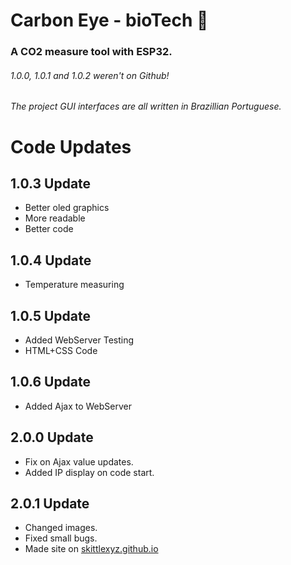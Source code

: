 # Carbon Eye - bioTech 🍃

### A CO2 measure tool with ESP32.

###### 1.0.0, 1.0.1 and 1.0.2 weren't on Github!
###### The project GUI interfaces are all written in Brazillian Portuguese.

# Code Updates

## 1.0.3 Update
- Better oled graphics
- More readable
- Better code

## 1.0.4 Update
- Temperature measuring

## 1.0.5 Update
- Added WebServer Testing
- HTML+CSS Code

## 1.0.6 Update
- Added Ajax to WebServer

## 2.0.0 Update
- Fix on Ajax value updates.
- Added IP display on code start.

## 2.0.1 Update
- Changed images.
- Fixed small bugs.
- Made site on [skittlexyz.github.io](https://skittlexyz.github.io/)